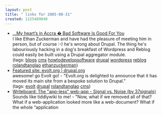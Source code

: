 ```yaml
---
layout: post
title: " links for 2005-08-31"
created: 1125469040
---
```

<ul class="delicious">
	<li>
		<div class="delicious-link"><a href="http://www.ethanzuckerman.com/blog/?p=137">…My heart’s in Accra � Bad Software Is Good For You</a></div>
		<div class="delicious-extended">I like Ethan Zuckerman and have had the pleasure of meeting him in person, but of course :-) he's wrong about Drupal. The thing he's labouriously hacking in a dog's breakfast of Wordpress and Reblog could easily be built using a Drupal aggregator module.</div>
		<div class="delicious-tags">(tags: <a href="http://del.icio.us/rtanglao/blogs">blogs</a> <a href="http://del.icio.us/rtanglao/cms">cms</a> <a href="http://del.icio.us/rtanglao/howtodevelopsoftware">howtodevelopsoftware</a> <a href="http://del.icio.us/rtanglao/drupal">drupal</a> <a href="http://del.icio.us/rtanglao/wordpress">wordpress</a> <a href="http://del.icio.us/rtanglao/reblog">reblog</a> <a href="http://del.icio.us/rtanglao/rolandtanglao">rolandtanglao</a> <a href="http://del.icio.us/rtanglao/ethanzuckerman">ethanzuckerman</a>)</div>
	</li>
	<li>
		<div class="delicious-link"><a href="http://drupal.org/node/30026">Featured site: evolt.org | drupal.org</a></div>
		<div class="delicious-extended">awesome! go Evolt go! - "Evolt.org is delighted to announce that it has moved its main site from a bespoke solution to Drupal."</div>
		<div class="delicious-tags">(tags: <a href="http://del.icio.us/rtanglao/evolt">evolt</a> <a href="http://del.icio.us/rtanglao/drupal">drupal</a> <a href="http://del.icio.us/rtanglao/rolandtanglao">rolandtanglao</a> <a href="http://del.icio.us/rtanglao/cms">cms</a>)</div>
	</li>
	<li>
		<div class="delicious-link"><a href="http://www.37signals.com/svn/archives2/writeboard_the_appless_webapp.php">Writeboard: The "app-less" web-app - Signal vs. Noise (by 37signals)</a></div>
		<div class="delicious-extended">Sounds like tiddlywiki to me! - "Now, what if we removed all of that? What if a web-application looked more like a web-document? What if the whole “application
